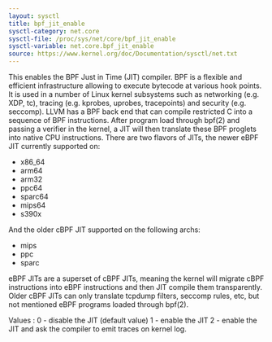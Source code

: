 ```yaml
---
layout: sysctl
title: bpf_jit_enable
sysctl-category: net.core
sysctl-file: /proc/sys/net/core/bpf_jit_enable
sysctl-variable: net.core.bpf_jit_enable
source: https://www.kernel.org/doc/Documentation/sysctl/net.txt
---
```


This enables the BPF Just in Time (JIT) compiler. BPF is a flexible
and efficient infrastructure allowing to execute bytecode at various
hook points. It is used in a number of Linux kernel subsystems such
as networking (e.g. XDP, tc), tracing (e.g. kprobes, uprobes, tracepoints)
and security (e.g. seccomp). LLVM has a BPF back end that can compile
restricted C into a sequence of BPF instructions. After program load
through bpf(2) and passing a verifier in the kernel, a JIT will then
translate these BPF proglets into native CPU instructions. There are
two flavors of JITs, the newer eBPF JIT currently supported on:
  - x86_64
  - arm64
  - arm32
  - ppc64
  - sparc64
  - mips64
  - s390x

And the older cBPF JIT supported on the following archs:
  - mips
  - ppc
  - sparc

eBPF JITs are a superset of cBPF JITs, meaning the kernel will
migrate cBPF instructions into eBPF instructions and then JIT
compile them transparently. Older cBPF JITs can only translate
tcpdump filters, seccomp rules, etc, but not mentioned eBPF
programs loaded through bpf(2).

Values :
	0 - disable the JIT (default value)
	1 - enable the JIT
	2 - enable the JIT and ask the compiler to emit traces on kernel log.

